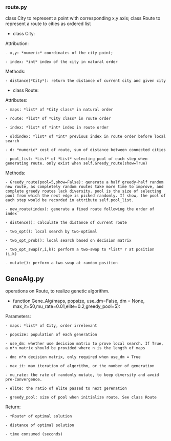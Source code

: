 ### route.py

class City to represent a point with corresponding x,y axis; class Route to represent a route to cities as ordered list

- class City: 

Attribution: 

	- x,y: *numeric* coordinates of the city point; 

	- index: *int* index of the city in natural order

Methods:

	- distance(*City*): return the distance of current city and given city  

- class Route:

Attributes: 

	- maps: *list* of *City class* in natural order

	- route: *list* of *City class* in route order

	- index: *list* of *int* index in route order

	- oldindex: *list* of *int* previous index in route order before local search

	- d: *numeric* cost of route, sum of distance between connected cities

	- pool_list: *List* of *List* selecting pool of each step when generating route. only exist when self.Greedy_route(show=True)

Methods:

	- Greedy_route(pool=5,show=False): generate a half greedy-half random new route, as completely random routes take more time to improve, and complete greedy routes lack diversity. pool is the size of selecting pool from which the next edge is picked randomly. If show, the pool of each step would be recorded in attribute self.pool_list.

	- new_route(index): generate a fixed route following the order of index 

	- distence(): calculate the distance of current route

	- two_opt(): local search by two-optimal 

	- two_opt_prob(): local search based on decision matrix

	- two_opt_swap(r,i,k): perform a two-swap to *list* r at position (i,k)

	- mutate(): perform a two-swap at random position


## GeneAlg.py

operations on Route, to realize genetic algorithm.

- function Gene_Alg(maps, popsize, use_dm=False, dm = None, max_it=50,mu_rate=0.01,elite=0.2,greedy_pool=5):

Parameters:

	- maps: *list* of City, order irrelevant

	- popsize: population of each generation

	- use_dm: whether use decision matrix to prove local search. If True, a n*n matrix should be provided where n is the length of maps

	- dm: n*n decision matrix, only required when use_dm = True 

	- max_it: max iteration of algorithm, or the number of generation

	- mu_rate: the rate of randomly mutate, to keep diversity and avoid pre-convergence.

	- elite: the ratio of elite passed to next gerenation

	- greedy_pool: size of pool when initialize route. See class Route

Return:

	- *Route* of optimal solution

	- distance of optimal solution

	- time consumed (seconds)


